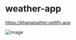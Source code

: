 # weather-app
https://khanweather.netlify.app

![image](https://github.com/abubakkariiui/weather-app/assets/88508599/a9acc56a-2371-40e3-be5c-864944a123ac)
